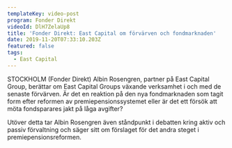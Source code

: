 ```yaml
---
templateKey: video-post
program: Fonder Direkt
videoId: DlH7ZelaUp8
title: 'Fonder Direkt: East Capital om förvärven och fondmarknaden'
date: 2019-11-20T07:33:10.203Z
featured: false
tags:
  - East Capital
---
```

STOCKHOLM (Fonder Direkt) Albin Rosengren, partner på East Capital Group, berättar om East Capital Groups växande verksamhet i och med de senaste förvärven. Är det en reaktion på den nya fondmarknaden som tagit form efter reformen av premiepensionssystemet eller är det ett försök att möta fondsparares jakt på låga avgifter?



Utöver detta tar Albin Rosengren även ståndpunkt i debatten kring aktiv och passiv förvaltning och säger sitt om förslaget för det andra steget i premiepensionsreformen.
